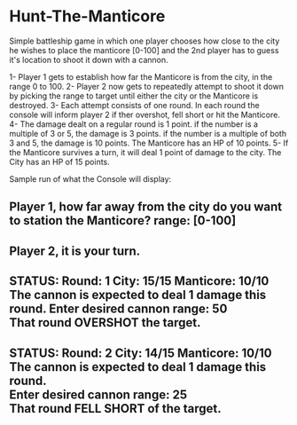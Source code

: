 # Hunt-The-Manticore
Simple battleship game in which one player chooses how close to the city he wishes to place the manticore [0-100] and the 2nd player has to guess it's location to shoot it down with a cannon.

1- Player 1 gets to establish how far the Manticore is from the city, in the range 0 to 100.
2- Player 2 now gets to repeatedly attempt to shoot it down by picking the range to target until either the city or the Manticore is destroyed.
3- Each attempt consists of one round. In each round the console will inform player 2 if ther overshot, fell short or hit the Manticore.
4- The damage dealt on a regular round is 1 point. if the number is a multiple of 3 or 5, the damage is 3 points. if the number is a multiple of both 3 and 5, the damage is 10 points. The Manticore has an HP of 10 points.
5- If the Manticore survives a turn, it will deal 1 point of damage to the city. The City has an HP of 15 points.

Sample run of what the Console will display:

Player 1, how far away from the city do you want to station the Manticore? range: [0-100]
-----------------------------------------------------------
Player 2, it is your turn.
-----------------------------------------------------------  
STATUS: Round: 1  City: 15/15  Manticore: 10/10 
The cannon is expected to deal 1 damage this round. 
Enter desired cannon range: 50  
That round OVERSHOT the target.  
-----------------------------------------------------------
STATUS: Round: 2  City: 14/15  Manticore: 10/10  
The cannon is expected to deal 1 damage this round.  
Enter desired cannon range: 25  
That round FELL SHORT of the target.
-----------------------------------------------------------  
